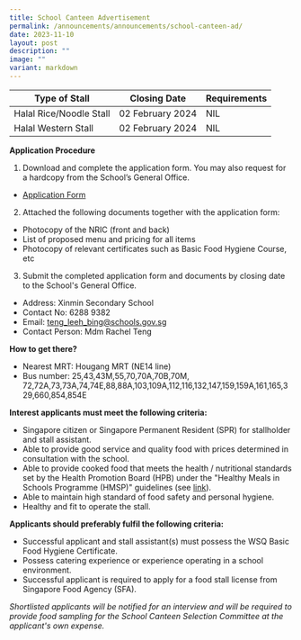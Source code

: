 ```yaml
---
title: School Canteen Advertisement
permalink: /announcements/announcements/school-canteen-ad/
date: 2023-11-10
layout: post
description: ""
image: ""
variant: markdown
---
```

| Type of Stall | Closing Date | Requirements |
| -------- | -------- | -------- |
| Halal Rice/Noodle Stall | 02 February 2024 | NIL|
| Halal Western Stall | 02 February 2024 | NIL|

**Application Procedure**

1. Download and complete the application form. You may also request for a hardcopy from the School’s General Office.
* [Application Form](/files/Announcements/School%20Canteen%20Advertisement/Application_Form__BF7__2018_.pdf)

2. Attached the following documents together with the application form:
* Photocopy of the NRIC (front and back)
* List of proposed menu and pricing for all items
* Photocopy of relevant certificates such as Basic Food Hygiene Course, etc

3. Submit the completed application form and documents by closing date to the School's General Office.

* Address: Xinmin Secondary School
* Contact No: 6288 9382
* Email: teng_leeh_bing@schools.gov.sg
* Contact Person: Mdm Rachel Teng 

**How to get there?**
* Nearest MRT: Hougang MRT (NE14 line) 
* Bus number: 25,43,43M,55,70,70A,70B,70M, 72,72A,73,73A,74,74E,88,88A,103,109A,112,116,132,147,159,159A,161,165,329,660,854,854E

**Interest applicants must meet the following criteria:**
* Singapore citizen or Singapore Permanent Resident (SPR) for stallholder and stall assistant.
* Able to provide good service and quality food with prices determined in consultation with the school.
* Able to provide cooked food that meets the health / nutritional standards set by the Health Promotion Board (HPB) under the "Healthy Meals in Schools Programme (HMSP)" guidelines (see [link](https://www.hpb.gov.sg/schools/school-programmes/healthy-meals-in-schools-programme)).
* Able to maintain high standard of food safety and personal hygiene.
* Healthy and fit to operate the stall.


**Applicants should preferably fulfil the following criteria:**
* Successful applicant and stall assistant(s) must possess the WSQ Basic Food Hygiene Certificate.
* Possess catering experience or experience operating in a school environment.
* Successful applicant is required to apply for a food stall license from Singapore Food Agency (SFA). 


*Shortlisted applicants will be notified for an interview and will be required to provide food sampling for the School Canteen Selection Committee at the applicant's own expense.*